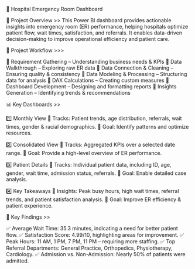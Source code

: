 🏥 Hospital Emergency Room Dashboard


📌 Project Overview >>
This Power BI dashboard provides actionable insights into emergency room (ER) performance, helping hospitals optimize patient flow, wait times, satisfaction, and referrals.
It enables data-driven decision-making to improve operational efficiency and patient care.

🚀 Project Workflow >>>

🔹 Requirement Gathering – Understanding business needs & KPIs
🔹 Data Walkthrough – Exploring raw ER data
🔹 Data Connection & Cleaning – Ensuring quality & consistency
🔹 Data Modeling & Processing – Structuring data for analysis
🔹 DAX Calculations – Creating custom measures
🔹 Dashboard Development – Designing and formatting reports
🔹 Insights Generation – Identifying trends & recommendations

📊 Key Dashboards >>

1️⃣ Monthly View
📍 Tracks: Patient trends, age distribution, referrals, wait times, gender & racial demographics.
📍 Goal: Identify patterns and optimize resources.

2️⃣ Consolidated View
📍 Tracks: Aggregated KPIs over a selected date range.
📍 Goal: Provide a high-level overview of ER performance.

3️⃣ Patient Details
📍 Tracks: Individual patient data, including ID, age, gender, wait time, admission status, referrals.
📍 Goal: Enable detailed case analysis.

4️⃣ Key Takeaways
📍 Insights: Peak busy hours, high wait times, referral trends, and patient satisfaction analysis.
📍 Goal: Improve ER efficiency & patient experience.






📌 Key Findings >>

✅ Average Wait Time: 35.3 minutes, indicating a need for better patient flow.
✅ Satisfaction Score: 4.99/10, highlighting areas for improvement.
✅ Peak Hours: 11 AM, 1 PM, 7 PM, 11 PM – requiring more staffing.
✅ Top Referral Departments: General Practice, Orthopedics, Physiotherapy, Cardiology.
✅ Admission vs. Non-Admission: Nearly 50% of patients were admitted.
